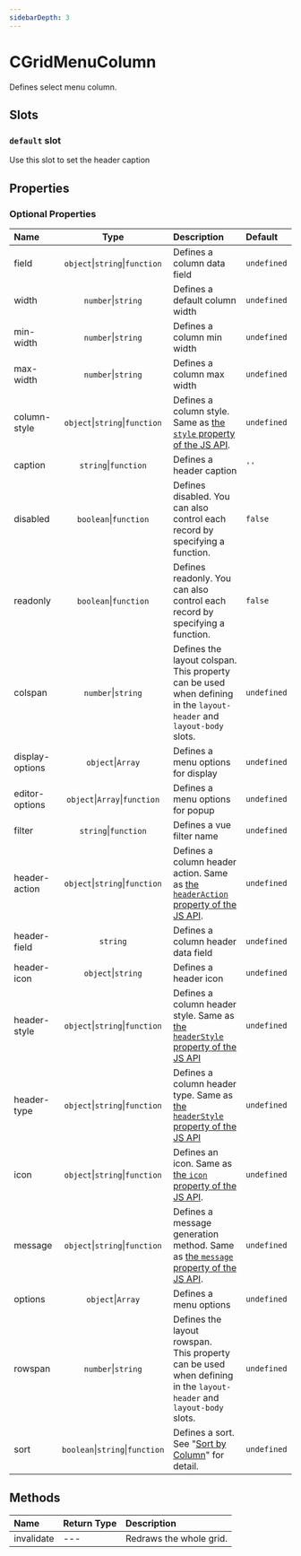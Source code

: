 ```yaml
---
sidebarDepth: 3
---
```


# CGridMenuColumn

Defines select menu column.

## Slots

<!-- SLOT_DEFAULT_START -->

### `default` slot

Use this slot to set the header caption

<!-- SLOT_DEFAULT_END -->

## Properties

<!-- PROPS_TABLE_START -->

### Optional Properties

| Name        | Type    | Description         | Default  |
|:------------|:-------:|:--------------------|:---------|
| field | `object`&#124;`string`&#124;`function`  | Defines a column data field | `undefined` |
| width | `number`&#124;`string`  | Defines a default column width | `undefined` |
| min-width | `number`&#124;`string`  | Defines a column min width | `undefined` |
| max-width | `number`&#124;`string`  | Defines a column max width | `undefined` |
| column-style | `object`&#124;`string`&#124;`function`  | Defines a column style. Same as [the `style` property of the JS API](../../js/column_styles/index.md). | `undefined` |
| caption | `string`&#124;`function`  | Defines a header caption | `''` |
| disabled | `boolean`&#124;`function`  | Defines disabled. You can also control each record by specifying a function. | `false` |
| readonly | `boolean`&#124;`function`  | Defines readonly. You can also control each record by specifying a function. | `false` |
| colspan | `number`&#124;`string`  | Defines the layout colspan.<br>This property can be used when defining in the `layout-header` and `layout-body` slots. | `undefined` |
| display-options | `object`&#124;`Array`  | Defines a menu options for display | `undefined` |
| editor-options | `object`&#124;`Array`&#124;`function`  | Defines a menu options for popup | `undefined` |
| filter | `string`&#124;`function`  | Defines a vue filter name | `undefined` |
| header-action | `object`&#124;`string`&#124;`function`  | Defines a column header action.  Same as [the `headerAction` property of the JS API](../../js/advanced_header/header_actions.md). | `undefined` |
| header-field | `string`  | Defines a column header data field | `undefined` |
| header-icon | `object`&#124;`string`  | Defines a header icon | `undefined` |
| header-style | `object`&#124;`string`&#124;`function`  | Defines a column header style. Same as [the `headerStyle` property of the JS API](../../js/advanced_header/header_styles.md) | `undefined` |
| header-type | `object`&#124;`string`&#124;`function`  | Defines a column header type. Same as [the `headerStyle` property of the JS API](../../js/advanced_header/header_styles.md) | `undefined` |
| icon | `object`&#124;`string`&#124;`function`  | Defines an icon. Same as [the `icon` property of the JS API](../../js/column_icon.md). | `undefined` |
| message | `object`&#124;`string`&#124;`function`  | Defines a message generation method. Same as [the `message` property of the JS API](../../js/cell_message.md). | `undefined` |
| options | `object`&#124;`Array`  | Defines a menu options | `undefined` |
| rowspan | `number`&#124;`string`  | Defines the layout rowspan.<br>This property can be used when defining in the `layout-header` and `layout-body` slots. | `undefined` |
| sort | `boolean`&#124;`string`&#124;`function`  | Defines a sort. See "[Sort by Column](../../js/advanced_header/column_sort.md)" for detail. | `undefined` |

<!-- PROPS_TABLE_END -->

## Methods

<!-- METHODS_TABLE_START -->

| Name        | Return Type | Description         |
|:------------|:------------|:--------------------|
| invalidate | --- | Redraws the whole grid. |

<!-- METHODS_TABLE_END -->
